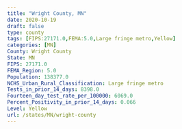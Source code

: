 ```yaml
---
title: "Wright County, MN"
date: 2020-10-19
draft: false
type: county
tags: [FIPS:27171.0,FEMA:5.0,Large fringe metro,Yellow]
categories: [MN]
County: Wright County
State: MN
FIPS: 27171.0
FEMA_Region: 5.0
Population: 138377.0
NCHS_Urban_Rural_Classification: Large fringe metro
Tests_in_prior_14_days: 8398.0
Fourteen_day_test_rate_per_100000: 6069.0
Percent_Positivity_in_prior_14_days: 0.066
Level: Yellow
url: /states/MN/wright-county
---
```



